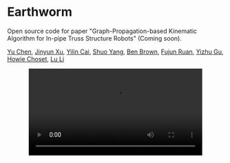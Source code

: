 # Earthworm

Open source code for paper "Graph-Propagation-based Kinematic Algorithm for In-pipe Truss Structure Robots" (Coming soon).

[Yu Chen](https://neuling-jpg.github.io/yuchen.github.io/), [Jinyun Xu](https://www.ri.cmu.edu/ri-people/jinyun-xu/), [Yilin Cai](https://missinglight.github.io/), [Shuo Yang](https://shuoyangrobotics.github.io/), [Ben Brown](https://www.cs.cmu.edu/~hbb/), [Fujun Ruan](https://fujunruan.com/), [Yizhu Gu](https://www.ri.cmu.edu/ri-people/yizhu-gu/), [Howie Choset](https://www.cs.cmu.edu/~choset/), [Lu Li](https://www.ri.cmu.edu/ri-people/lu-li/)

<p align="center">
  <video src="Earthworm_12MB.mp4" width="80%"/>
</p>
